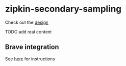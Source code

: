 # zipkin-secondary-sampling

Check out the [design](docs/design.md)

TODO add real content

## Brave integration
See [here](brave/README.md) for instructions

